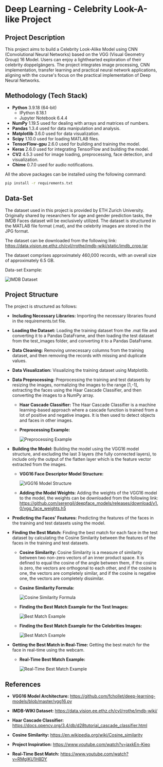 # Deep Learning - Celebrity Look-A-like Project

## Project Description

This project aims to build a Celebrity Look-Alike Model using CNN (Convolutional Neural Networks) based on the VGG (Visual Geometry Group) 16 Model. Users can enjoy a lighthearted exploration of their celebrity doppelgängers. The project integrates image processing, CNN implementation, transfer learning and practical neural network applications, aligning with the course's focus on the practical implementation of Deep Neural Networks.

## Methodology (Tech Stack)

-   **Python** 3.9.18 (64-bit)
    -   IPython 8.18.1
    -   Jupyter Notebook 6.4.4
-   **NumPy** 1.19.5 used for dealing with arrays and matrices of numbers.
-   **Pandas** 1.3.4 used for data manipulation and analysis.
-   **Matplotlib** 3.6.0 used for data visualization.
-   **Scipy** 1.10.0 used for loading MATLAB files.
-   **TensorFlow-gpu** 2.6.0 used for building and training the model.
-   **Keras** 2.6.0 used for integrating TensorFlow and building the model.
-   **CV2** 4.5.3 used for image loading, preprocessing, face detection, and visualization.
-   **Chime** 0.7.0 used for audio notifications.

All the above packages can be installed using the following command:

```bash
pip install -r requirements.txt
```

## Data-Set

The dataset used in this project is provided by ETH Zurich University. Originally shared by researchers for age and gender prediction tasks, the IMDB Faces dataset will be exclusively utilized. The dataset is structured in the MATLAB file format (.mat), and the celebrity images are stored in the JPG format.

The dataset can be downloaded from the following link: https://data.vision.ee.ethz.ch/cvl/rrothe/imdb-wiki/static/imdb_crop.tar

The dataset comprises approximately 460,000 records, with an overall size of approximately 6.5 GB.

Data-set Example:

![IMDB Dataset](./Images/Imdb%20crop%20teaser.png)

## Project Structure

The project is structured as follows:

-   **Including Necessary Libraries:** Importing the necessary libraries found in the requirements.txt file.

-   **Loading the Dataset:** Loading the training dataset from the .mat file and converting it to a Pandas DataFrame, and then loading the test dataset from the test_images folder, and converting it to a Pandas DataFrame.

-   **Data Cleaning:** Removing unnecessary columns from the training dataset, and then removing the records with missing and duplicate values.

-   **Data Visualization:** Visualizing the training dataset using Matplotlib.

-   **Data Preprocessing:** Preprocessing the training and test datasets by resizing the images, normalizing the images to the range [1,-1], extracting the faces using the Haar Cascade Classifier, and then converting the images to a NumPy array.

    -   **Haar Cascade Classifier:** The Haar Cascade Classifier is a machine learning-based approach where a cascade function is trained from a lot of positive and negative images. It is then used to detect objects and faces in other images.

    -   **Preprocessing Example:**

        ![Preprocessing Example](./Images/Normalized%20Images.png)

-   **Building the Model:** Building the model using the VGG16 model structure, and excluding the last 3 layers (the fully connected layers), to include only the output of the flatten layer which is the feature vector extracted from the images.

    -   **VGG16 Face Descriptor Model Structure:**

        ![VGG16 Model Structure](./Images/Vgg%20face%20descriptor%20Model%20Plot.png)

    -   **Adding the Model Weights:** Adding the weights of the VGG16 model to the model, the weights can be downloaded from the following link: https://github.com/serengil/deepface_models/releases/download/v1.0/vgg_face_weights.h5

-   **Predicting the Faces' Features:** Predicting the features of the faces in the training and test datasets using the model.

-   **Finding the Best Match:** Finding the best match for each face in the test dataset by calculating the Cosine Similarity between the features of the faces in the training and test datasets.

    -   **Cosine Similarity:** Cosine Similarity is a measure of similarity between two non-zero vectors of an inner product space. It is defined to equal the cosine of the angle between them, if the cosine is zero, the vectors are orthogonal to each other, and if the cosine is one, the vectors are completely similar, and if the cosine is negative one, the vectors are completely dissimilar.

    -   **Cosine Similarity Formula:**

        ![Cosine Similarity Formula](./Images/Cosine%20similarity.png)

    -   **Finding the Best Match Example for the Test Images:**

        ![Best Match Example](./Images/Test%20img%20vs%20Celeb%20img%20output.png)

    -   **Finding the Best Match Example for the Celebrities Images:**

        ![Best Match Example](./Images/Celeb%20img%20vs%20Celeb%20img%20output.png)

-   **Getting the Best Match in Real-Time:** Getting the best match for the face in real-time using the webcam.

    -   **Real-Time Best Match Example:**

        ![Real-Time Best Match Example](./Images/Real-Time%20Example.png)

## References

-   **VGG16 Model Architecture:**
    https://github.com/fchollet/deep-learning-models/blob/master/vgg16.py

-   **IMDB-WIKI Dataset:**
    https://data.vision.ee.ethz.ch/cvl/rrothe/imdb-wiki/

-   **Haar Cascade Classifier:**
    https://docs.opencv.org/3.4/db/d28tutorial_cascade_classifier.html

-   **Cosine Similarity:**
    https://en.wikipedia.org/wiki/Cosine_similarity

-   **Project Inspiration:**
    https://www.youtube.com/watch?v=jaxkEn-Kieo

-   **Real-Time Best Match:**
    https://www.youtube.com/watch?v=RMgIKU1H8DY
